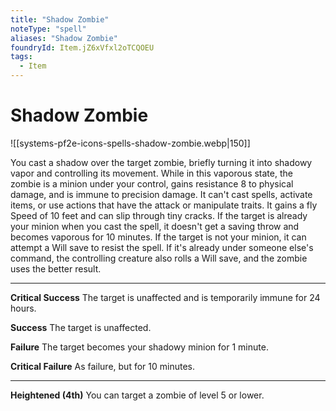 ```yaml
---
title: "Shadow Zombie"
noteType: "spell"
aliases: "Shadow Zombie"
foundryId: Item.jZ6xVfxl2oTCQOEU
tags:
  - Item
---
```


# Shadow Zombie
![[systems-pf2e-icons-spells-shadow-zombie.webp|150]]

You cast a shadow over the target zombie, briefly turning it into shadowy vapor and controlling its movement. While in this vaporous state, the zombie is a minion under your control, gains resistance 8 to physical damage, and is immune to precision damage. It can't cast spells, activate items, or use actions that have the attack or manipulate traits. It gains a fly Speed of 10 feet and can slip through tiny cracks. If the target is already your minion when you cast the spell, it doesn't get a saving throw and becomes vaporous for 10 minutes. If the target is not your minion, it can attempt a Will save to resist the spell. If it's already under someone else's command, the controlling creature also rolls a Will save, and the zombie uses the better result.

* * *

**Critical Success** The target is unaffected and is temporarily immune for 24 hours.

**Success** The target is unaffected.

**Failure** The target becomes your shadowy minion for 1 minute.

**Critical Failure** As failure, but for 10 minutes.

* * *

**Heightened (4th)** You can target a zombie of level 5 or lower.
